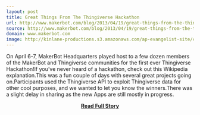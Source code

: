 ```yaml
---
layout: post
title: Great Things From The Thingiverse Hackathon
url: http://www.makerbot.com/blog/2013/04/19/great-things-from-the-thingiverse-hackathon/
source: http://www.makerbot.com/blog/2013/04/19/great-things-from-the-thingiverse-hackathon/
domain: www.makerbot.com
image: http://kinlane-productions.s3.amazonaws.com/ap-evangelist-site/curated/screenshots/7677_www_makerbot_com.png
---
```


<p>On April 6-7, MakerBot Headquarters played host to a few dozen members of the MakerBot and Thingiverse communities for the first ever Thingiverse Hackathon!If you’ve never heard of a hackathon, check out this Wikipedia explanation.This was a fun couple of days with several great projects going on.Participants used the Thingiverse API to exploit Thingiverse data for other cool purposes, and we wanted to let you know the winners.There was a slight delay in sharing as the new Apps are still mostly in progress.</p>
<center><p><a href="http://www.makerbot.com/blog/2013/04/19/great-things-from-the-thingiverse-hackathon/" style='padding:25px; font-sze:18px; font-weight: bold;'>Read Full Story</a></p></center>
